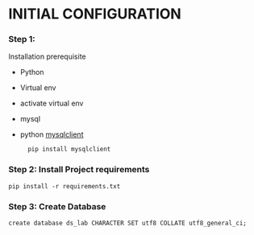 INITIAL CONFIGURATION
=====================
### Step 1:
Installation prerequisite
- Python
- Virtual env
- activate virtual env
- mysql
- python [mysqlclient](https://pypi.org/project/mysqlclient/)

        pip install mysqlclient

### Step 2: Install Project requirements

    pip install -r requirements.txt

### Step 3: Create Database

    create database ds_lab CHARACTER SET utf8 COLLATE utf8_general_ci;

